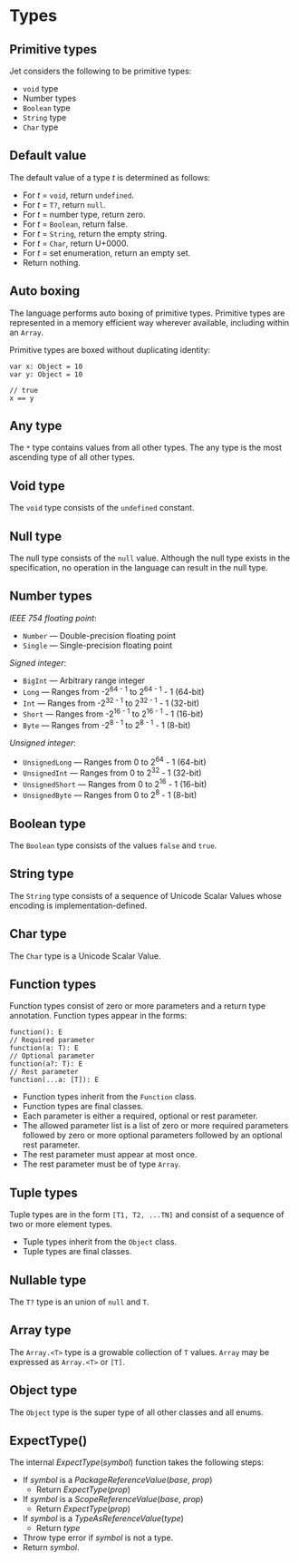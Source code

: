 # Types

## Primitive types

Jet considers the following to be primitive types:

* `void` type
* Number types
* `Boolean` type
* `String` type
* `Char` type

## Default value

The default value of a type *t* is determined as follows:

* For *t* = `void`, return `undefined`.
* For *t* = `T?`, return `null`.
* For *t* = number type, return zero.
* For *t* = `Boolean`, return false.
* For *t* = `String`, return the empty string.
* For *t* = `Char`, return U+0000.
* For *t* = set enumeration, return an empty set.
* Return nothing.

## Auto boxing

The language performs auto boxing of primitive types. Primitive types are represented in a memory efficient way wherever available, including within an `Array`.

Primitive types are boxed without duplicating identity:

```
var x: Object = 10
var y: Object = 10

// true
x == y
```

## Any type

The `*` type contains values from all other types. The any type is the most ascending type of all other types.

## Void type

The `void` type consists of the `undefined` constant.

## Null type

The null type consists of the `null` value. Although the null type exists in the specification, no operation in the language can result in the null type.

## Number types

*IEEE 754 floating point*:

* `Number` — Double-precision floating point
* `Single` — Single-precision floating point

*Signed integer*:

* `BigInt` — Arbitrary range integer
* `Long` — Ranges from -2<sup>64 - 1</sup> to 2<sup>64 - 1</sup> - 1 (64-bit)
* `Int` — Ranges from -2<sup>32 - 1</sup> to 2<sup>32 - 1</sup> - 1 (32-bit)
* `Short` — Ranges from -2<sup>16 - 1</sup> to 2<sup>16 - 1</sup> - 1 (16-bit)
* `Byte` — Ranges from -2<sup>8 - 1</sup> to 2<sup>8 - 1</sup> - 1 (8-bit)

*Unsigned integer*:

* `UnsignedLong` — Ranges from 0 to 2<sup>64</sup> - 1 (64-bit)
* `UnsignedInt` — Ranges from 0 to 2<sup>32</sup> - 1 (32-bit)
* `UnsignedShort` — Ranges from 0 to 2<sup>16</sup> - 1 (16-bit)
* `UnsignedByte` — Ranges from 0 to 2<sup>8</sup> - 1 (8-bit)

## Boolean type

The `Boolean` type consists of the values `false` and `true`.

## String type

The `String` type consists of a sequence of Unicode Scalar Values whose encoding is implementation-defined.

## Char type

The `Char` type is a Unicode Scalar Value.

## Function types

Function types consist of zero or more parameters and a return type annotation. Function types appear in the forms:

```
function(): E
// Required parameter
function(a: T): E
// Optional parameter
function(a?: T): E
// Rest parameter
function(...a: [T]): E
```

* Function types inherit from the `Function` class.
* Function types are final classes.
* Each parameter is either a required, optional or rest parameter.
* The allowed parameter list is a list of zero or more required parameters followed by zero or more optional parameters followed by an optional rest parameter.
* The rest parameter must appear at most once.
* The rest parameter must be of type `Array`.

## Tuple types

Tuple types are in the form `[T1, T2, ...TN]` and consist of a sequence of two or more element types.

* Tuple types inherit from the `Object` class.
* Tuple types are final classes.

## Nullable type

The `T?` type is an union of `null` and `T`.

## Array type

The `Array.<T>` type is a growable collection of `T` values. `Array` may be expressed as `Array.<T>` or `[T]`.

## Object type

The `Object` type is the super type of all other classes and all enums.

## ExpectType()

The internal *ExpectType*(*symbol*) function takes the following steps:

* If *symbol* is a *PackageReferenceValue*(*base*, *prop*)
  * Return *ExpectType*(*prop*)
* If *symbol* is a *ScopeReferenceValue*(*base*, *prop*)
  * Return *ExpectType*(*prop*)
* If *symbol* is a *TypeAsReferenceValue*(*type*)
  * Return *type*
* Throw type error if *symbol* is not a type.
* Return *symbol*.